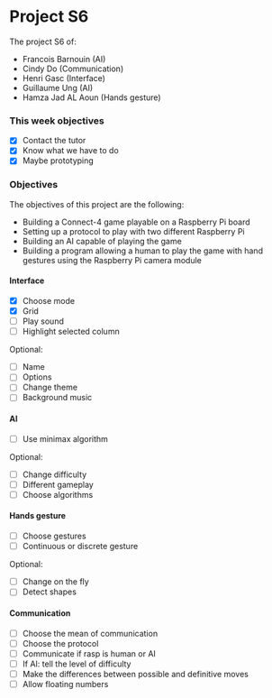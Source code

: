# Project S6

The project S6 of:

- Francois Barnouin (AI)
- Cindy Do (Communication)
- Henri Gasc (Interface)
- Guillaume Ung (AI)
- Hamza Jad AL Aoun (Hands gesture)

### This week objectives

- [x] Contact the tutor
- [x] Know what we have to do
- [x] Maybe prototyping

### Objectives

The objectives of this project are the following:

- Building a Connect-4 game playable on a Raspberry Pi board
- Setting up a protocol to play with two different Raspberry Pi
- Building an AI capable of playing the game
- Building a program allowing a human to play the game with hand gestures using the Raspberry Pi camera module

#### Interface

- [x] Choose mode
- [x] Grid
- [ ] Play sound
- [ ] Highlight selected column

Optional:

- [ ] Name
- [ ] Options
- [ ] Change theme
- [ ] Background music

#### AI

- [ ] Use minimax algorithm

Optional:

- [ ] Change difficulty
- [ ] Different gameplay
- [ ] Choose algorithms

#### Hands gesture

- [ ] Choose gestures
- [ ] Continuous or discrete gesture

Optional:

- [ ] Change on the fly
- [ ] Detect shapes

#### Communication

- [ ] Choose the mean of communication
- [ ] Choose the protocol
- [ ] Communicate if rasp is human or AI
- [ ] If AI: tell the level of difficulty
- [ ] Make the differences between possible and definitive moves
- [ ] Allow floating numbers
